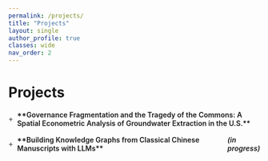 ```yaml
---
permalink: /projects/
title: "Projects"
layout: single
author_profile: true
classes: wide
nav_order: 2
---
```

# Projects

<details class="proj">
  <summary markdown="span">**Governance Fragmentation and the Tragedy of the Commons: A Spatial Econometric Analysis of Groundwater Extraction in the U.S.**</summary>
  <div markdown="1">
  This paper investigates how governance fragmentation affects groundwater extraction in the United States, drawing on the broader literature on the "tragedy of the commons” and institutional design. The study develops a game-theoretic framework that models how neighboring jurisdictions compete or cooperate in shared resource extraction. ...
  </div>
</details>

<details class="proj">
  <summary markdown="span">**Building Knowledge Graphs from Classical Chinese Manuscripts with LLMs** <em>(in progress)</em></summary>
  <div markdown="1">
  This project develops a framework for digitizing and extracting structured knowledge from historical Chinese texts written in *wenyan* (Classical Chinese). ...
  </div>
</details>

<style>
.proj { margin:.5rem 0 1rem; }
.proj > summary {
  cursor:pointer;
  font-weight:600;
  list-style:none;
  display:flex;
  align-items:center;
  gap:.5rem;
}
.proj > summary::marker { content:""; }
.proj > summary::-webkit-details-marker { display:none; }
.proj > summary::before { content:"+"; color:#666; font-weight:bold; }
details[open] > summary::before { content:"−"; }
.proj summary .anchorjs-link { display:none !important; }
</style>
